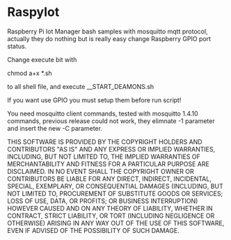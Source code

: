 # RaspyIot
Raspberry Pi Iot Manager bash samples with mosquitto mqtt protocol, actually they do nothing but is really easy change Raspberry GPIO port status.

Change execute bit with

chmod a+x *.sh

to all shell file, and execute __START_DEAMONS.sh

If you want use GPIO you must setup them before run script!

You need mosquitto client commands, tested with mosquitto 1.4.10 commands, previous release could not work, they elimnate -1 parameter and insert the new -C parameter.

THIS SOFTWARE IS PROVIDED BY THE COPYRIGHT HOLDERS AND CONTRIBUTORS "AS IS" AND ANY EXPRESS OR IMPLIED WARRANTIES, INCLUDING, BUT NOT LIMITED TO, THE IMPLIED WARRANTIES OF MERCHANTABILITY AND FITNESS FOR A PARTICULAR PURPOSE ARE DISCLAIMED. IN NO EVENT SHALL THE COPYRIGHT OWNER OR CONTRIBUTORS BE LIABLE FOR ANY DIRECT, INDIRECT, INCIDENTAL, SPECIAL, EXEMPLARY, OR CONSEQUENTIAL DAMAGES (INCLUDING, BUT NOT LIMITED TO, PROCUREMENT OF SUBSTITUTE GOODS OR SERVICES; LOSS OF USE, DATA, OR PROFITS; OR BUSINESS INTERRUPTION) HOWEVER CAUSED AND ON ANY THEORY OF LIABILITY, WHETHER IN CONTRACT, STRICT LIABILITY, OR TORT (INCLUDING NEGLIGENCE OR OTHERWISE) ARISING IN ANY WAY OUT OF THE USE OF THIS SOFTWARE, EVEN IF ADVISED OF THE POSSIBILITY OF SUCH DAMAGE.

